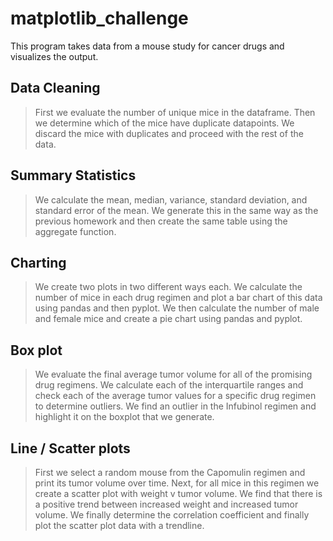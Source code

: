 # matplotlib_challenge
This program takes data from a mouse study for cancer drugs and visualizes the output.
## Data Cleaning
> First we evaluate the number of unique mice in the dataframe. Then we determine
>which of the mice have duplicate datapoints. We discard the mice with duplicates
>and proceed with the rest of the data.

## Summary Statistics
>We calculate the mean, median, variance, standard deviation, and standard error of the mean.
>We generate this in the same way as the previous homework and then create the same table
>using the aggregate function.

## Charting
>We create two plots in two different ways each. We calculate the number of mice in each drug
>regimen and plot a bar chart of this data using pandas and then pyplot. We then calculate
>the number of male and female mice and create a pie chart using pandas and pyplot.

## Box plot
> We evaluate the final average tumor volume for all of the promising drug regimens. We calculate
>each of the interquartile ranges and check each of the average tumor values for a specific
>drug regimen to determine outliers. We find an outlier in the Infubinol regimen and highlight it
>on the boxplot that we generate.

## Line / Scatter plots
>First we select a random mouse from the Capomulin regimen and print its tumor volume over time.
>Next, for all mice in this regimen we create a scatter plot with weight v tumor volume.
>We find that there is a positive trend between increased weight and increased tumor volume.
>We finally determine the correlation coefficient and finally plot the scatter plot data with a trendline.